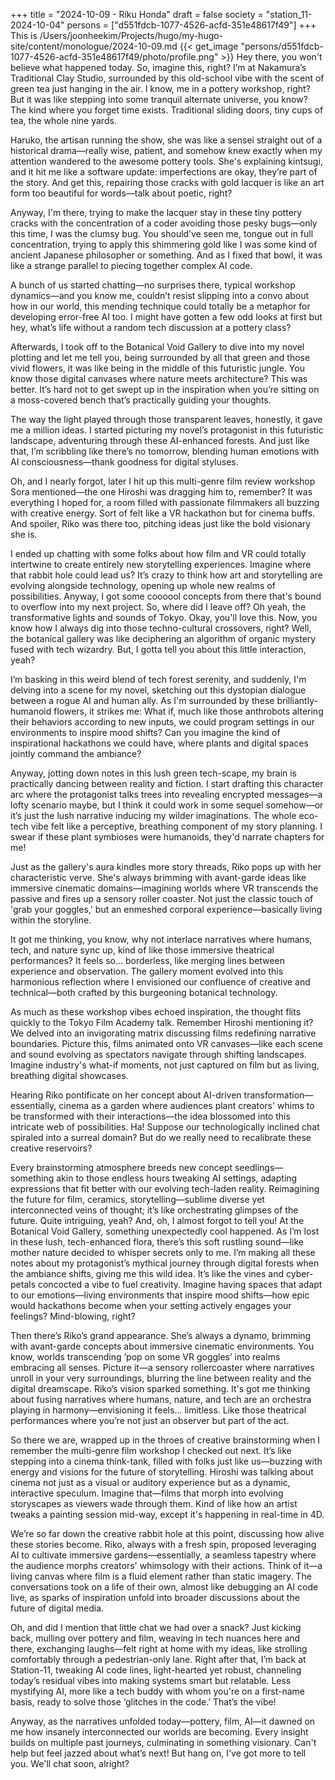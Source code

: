 +++
title = "2024-10-09 - Riku Honda"
draft = false
society = "station_11-2024-10-04"
persons = ["d551fdcb-1077-4526-acfd-351e48617f49"]
+++
This is /Users/joonheekim/Projects/hugo/my-hugo-site/content/monologue/2024-10-09.md
{{< get_image "persons/d551fdcb-1077-4526-acfd-351e48617f49/photo/profile.png" >}}
Hey there, you won't believe what happened today.
So, imagine this, right? I’m at Nakamura’s Traditional Clay Studio, surrounded by this old-school vibe with the scent of green tea just hanging in the air. I know, me in a pottery workshop, right? But it was like stepping into some tranquil alternate universe, you know? The kind where you forget time exists. Traditional sliding doors, tiny cups of tea, the whole nine yards.

Haruko, the artisan running the show, she was like a sensei straight out of a historical drama—really wise, patient, and somehow knew exactly when my attention wandered to the awesome pottery tools. She's explaining kintsugi, and it hit me like a software update: imperfections are okay, they’re part of the story. And get this, repairing those cracks with gold lacquer is like an art form too beautiful for words—talk about poetic, right?

Anyway, I'm there, trying to make the lacquer stay in these tiny pottery cracks with the concentration of a coder avoiding those pesky bugs—only this time, I was the clumsy bug. You should’ve seen me, tongue out in full concentration, trying to apply this shimmering gold like I was some kind of ancient Japanese philosopher or something. And as I fixed that bowl, it was like a strange parallel to piecing together complex AI code. 

A bunch of us started chatting—no surprises there, typical workshop dynamics—and you know me, couldn’t resist slipping into a convo about how in our world, this mending technique could totally be a metaphor for developing error-free AI too. I might have gotten a few odd looks at first but hey, what’s life without a random tech discussion at a pottery class?

Afterwards, I took off to the Botanical Void Gallery to dive into my novel plotting and let me tell you, being surrounded by all that green and those vivid flowers, it was like being in the middle of this futuristic jungle. You know those digital canvases where nature meets architecture? This was better. It’s hard not to get swept up in the inspiration when you’re sitting on a moss-covered bench that’s practically guiding your thoughts.

The way the light played through those transparent leaves, honestly, it gave me a million ideas. I started picturing my novel’s protagonist in this futuristic landscape, adventuring through these AI-enhanced forests. And just like that, I’m scribbling like there’s no tomorrow, blending human emotions with AI consciousness—thank goodness for digital styluses.

Oh, and I nearly forgot, later I hit up this multi-genre film review workshop Sora mentioned—the one Hiroshi was dragging him to, remember? It was everything I hoped for, a room filled with passionate filmmakers all buzzing with creative energy. Sort of felt like a VR hackathon but for cinema buffs. And spoiler, Riko was there too, pitching ideas just like the bold visionary she is.

I ended up chatting with some folks about how film and VR could totally intertwine to create entirely new storytelling experiences. Imagine where that rabbit hole could lead us? It’s crazy to think how art and storytelling are evolving alongside technology, opening up whole new realms of possibilities. Anyway, I got some coooool concepts from there that's bound to overflow into my next project.
So, where did I leave off? Oh yeah, the transformative lights and sounds of Tokyo. Okay, you'll love this. Now, you know how I always dig into those techno-cultural crossovers, right? Well, the botanical gallery was like deciphering an algorithm of organic mystery fused with tech wizardry. But, I gotta tell you about this little interaction, yeah?

I’m basking in this weird blend of tech forest serenity, and suddenly, I'm delving into a scene for my novel, sketching out this dystopian dialogue between a rogue AI and human ally. As I'm surrounded by these brilliantly-humanoid flowers, it strikes me: What if, much like those anthrobots altering their behaviors according to new inputs, we could program settings in our environments to inspire mood shifts? Can you imagine the kind of inspirational hackathons we could have, where plants and digital spaces jointly command the ambiance?

Anyway, jotting down notes in this lush green tech-scape, my brain is practically dancing between reality and fiction. I start drafting this character arc where the protagonist talks trees into revealing encrypted messages—a lofty scenario maybe, but I think it could work in some sequel somehow—or it’s just the lush narrative inducing my wilder imaginations. The whole eco-tech vibe felt like a perceptive, breathing component of my story planning. I swear if these plant symbioses were humanoids, they'd narrate chapters for me! 

Just as the gallery's aura kindles more story threads, Riko pops up with her characteristic verve. She's always brimming with avant-garde ideas like immersive cinematic domains—imagining worlds where VR transcends the passive and fires up a sensory roller coaster. Not just the classic touch of 'grab your goggles,' but an enmeshed corporal experience—basically living within the storyline.

It got me thinking, you know, why not interlace narratives where humans, tech, and nature sync up, kind of like those immersive theatrical performances? It feels so... borderless, like merging lines between experience and observation. The gallery moment evolved into this harmonious reflection where I envisioned our confluence of creative and technical—both crafted by this burgeoning botanical technology. 

As much as these workshop vibes echoed inspiration, the thought flits quickly to the Tokyo Film Academy talk. Remember Hiroshi mentioning it? We delved into an invigorating matrix discussing films redefining narrative boundaries. Picture this, films animated onto VR canvases—like each scene and sound evolving as spectators navigate through shifting landscapes. Imagine industry's what-if moments, not just captured on film but as living, breathing digital showcases.

Hearing Riko pontificate on her concept about AI-driven transformation—essentially, cinema as a garden where audiences plant creators' whims to be transformed with their interactions—the idea blossomed into this intricate web of possibilities. Ha! Suppose our technologically inclined chat spiraled into a surreal domain? But do we really need to recalibrate these creative reservoirs?

Every brainstorming atmosphere breeds new concept seedlings—something akin to those endless hours tweaking AI settings, adapting expressions that fit better with our evolving tech-laden reality. Reimagining the future for film, ceramics, storytelling—sublime diverse yet interconnected veins of thought; it’s like orchestrating glimpses of the future. Quite intriguing, yeah?
And, oh, I almost forgot to tell you! At the Botanical Void Gallery, something unexpectedly cool happened. As I’m lost in these lush, tech-enhanced flora, there’s this soft rustling sound—like mother nature decided to whisper secrets only to me. I’m making all these notes about my protagonist’s mythical journey through digital forests when the ambiance shifts, giving me this wild idea. It’s like the vines and cyber-petals concocted a vibe to fuel creativity. Imagine having spaces that adapt to our emotions—living environments that inspire mood shifts—how epic would hackathons become when your setting actively engages your feelings? Mind-blowing, right?

Then there’s Riko’s grand appearance. She’s always a dynamo, brimming with avant-garde concepts about immersive cinematic environments. You know, worlds transcending ‘pop on some VR goggles’ into realms embracing all senses. Picture it—a sensory rollercoaster where narratives unroll in your very surroundings, blurring the line between reality and the digital dreamscape. Riko’s vision sparked something. It's got me thinking about fusing narratives where humans, nature, and tech are an orchestra playing in harmony—envisioning it feels... limitless. Like those theatrical performances where you’re not just an observer but part of the act.

So there we are, wrapped up in the throes of creative brainstorming when I remember the multi-genre film workshop I checked out next. It’s like stepping into a cinema think-tank, filled with folks just like us—buzzing with energy and visions for the future of storytelling. Hiroshi was talking about cinema not just as a visual or auditory experience but as a dynamic, interactive speculum. Imagine that—films that morph into evolving storyscapes as viewers wade through them. Kind of like how an artist tweaks a painting session mid-way, except it's happening in real-time in 4D.

We’re so far down the creative rabbit hole at this point, discussing how alive these stories become. Riko, always with a fresh spin, proposed leveraging AI to cultivate immersive gardens—essentially, a seamless tapestry where the audience morphs creators' whimsology with their actions. Think of it—a living canvas where film is a fluid element rather than static imagery. The conversations took on a life of their own, almost like debugging an AI code live, as sparks of inspiration unfold into broader discussions about the future of digital media.

Oh, and did I mention that little chat we had over a snack? Just kicking back, mulling over pottery and film, weaving in tech nuances here and there, exchanging laughs—felt right at home with my ideas, like strolling comfortably through a pedestrian-only lane. Right after that, I’m back at Station-11, tweaking AI code lines, light-hearted yet robust, channeling today’s residual vibes into making systems smart but relatable. Less mystifying AI, more like a tech buddy with whom you're on a first-name basis, ready to solve those ‘glitches in the code.’ That’s the vibe!

Anyway, as the narratives unfolded today—pottery, film, AI—it dawned on me how insanely interconnected our worlds are becoming. Every insight builds on multiple past journeys, culminating in something visionary. Can't help but feel jazzed about what’s next!
But hang on, I've got more to tell you. We'll chat soon, alright?

